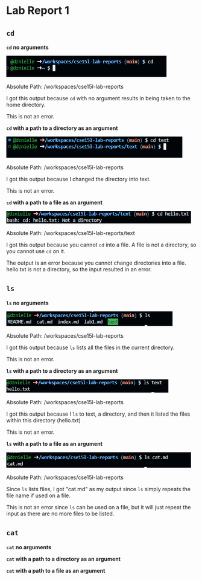 # Lab Report 1

## `cd`
**`cd` no arguments**

![Image](cd1.png)

Absolute Path: /workspaces/cse15l-lab-reports

I got this output because `cd` with no argument results in being taken to the home directory.
 
This is not an error.


**`cd` with a path to a directory as an argument**

![Image](cd2.png)

Absolute Path: /workspaces/cse15l-lab-reports

I got this output because I changed the directory into text.

This is not an error.

**`cd` with a path to a file as an argument**

![Image](cd3.png)

Absolute Path: /workspaces/cse15l-lab-reports/text


I got this output because you cannot `cd` into a file. A file is not a directory, so you cannot use `cd` on it.

The output is an error because you cannot change directories into a file. hello.txt is not a directory, so the input resulted in an error.
  

## `ls`
**`ls` no arguments**

![Image](ls1.png)

Absolute Path: /workspaces/cse15l-lab-reports

I got this output because `ls` lists all the files in the current directory.

This is not an error.

**`ls` with a path to a directory as an argument**

![Image](ls_2.PNG)

Absolute Path: /workspaces/cse15l-lab-reports

I got this output because I `ls` to text, a directory, and then it listed the files within this directory (hello.txt)

This is not an error.


**`ls` with a path to a file as an argument**

![Image](ls3.png)

Absolute Path: /workspaces/cse15l-lab-reports

Since `ls` lists files, I got "cat.md" as my output since `ls` simply repeats the file name if used on a file.

This is not an error since `ls` can be used on a file, but it will just repeat the input as there are no more files to be listed.


## `cat`
**`cat` no arguments**

**`cat` with a path to a directory as an argument**

**`cat` with a path to a file as an argument**
